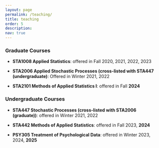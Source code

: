 ```yaml
---
layout: page
permalink: /teaching/
title: teaching
order: 5
description: 
nav: true 
---
```


### Graduate Courses

- **STA1008 Applied Statistics**: offered in Fall 2020, 2021, 2022, 2023

- **STA2006 Applied Stochastic Processes (cross-listed with STA447 (undergraduate)**: Offered in Winter 2021, 2022

- **STA2101 Methods of Applied Statistics I**: offered in Fall **2024**

### Undergraduate Courses

- **STA447 Stochastic Processes (cross-listed with STA2006 (graduate))**: offered in Winter 2021, 2022

- **STA442 Methods of Applied Statistics**: offered in Fall 2023, **2024**

- **PSY305 Treatment of Psychological Data**: offered in Winter 2023, 2024, **2025**

 